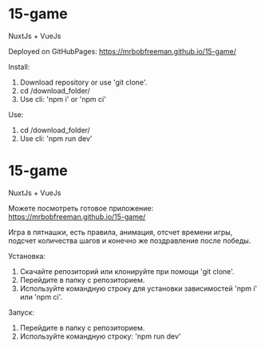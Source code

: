 # 15-game

NuxtJs + VueJs

Deployed on GitHubPages: https://mrbobfreeman.github.io/15-game/

Install:

1. Download repository or use 'git clone'.
2. cd /download_folder/
3. Use cli: 'npm i' or 'npm ci'

Use:

1. cd /download_folder/
2. Use cli: 'npm run dev'

# 15-game

NuxtJs + VueJs

Можете посмотреть готовое приложение: https://mrbobfreeman.github.io/15-game/

Игра в пятнашки, есть правила, анимация, отсчет времени игры, подсчет количества шагов и конечно же поздравление после победы.

Установка:

1. Скачайте репозиторий или клонируйте при помощи 'git clone'.
2. Перейдите в папку с репозиторием.
3. Используйте командную строку для установки зависимостей 'npm i' или 'npm ci'.

Запуск:

1. Перейдите в папку с репозиторием.
2. Используйте командную строку: 'npm run dev'
